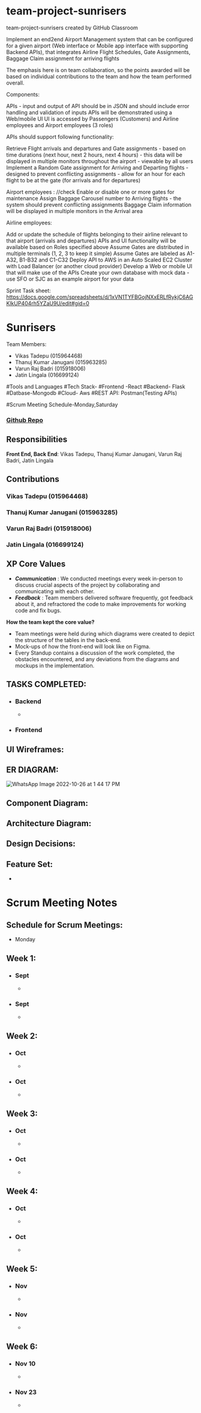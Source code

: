 # team-project-sunrisers
team-project-sunrisers created by GitHub Classroom

Implement an end2end Airport Management system that can be configured for a given airport (Web interface or Mobile app interface with supporting Backend APIs), that integrates Airline Flight Schedules, Gate Assignments, Baggage Claim assignment for arriving flights

The emphasis here is on team collaboration, so the points awarded will be based on individual contributions to the team and how the team performed overall.  

Components:

APIs - input and output of API should be in JSON and should include error handling and validation of inputs
APIs will be demonstrated using a Web/mobile UI
UI is accessed by Passengers (Customers) and Airline employees and Airport employees (3 roles)

APIs should support following functionality:

Retrieve Flight arrivals and departures and Gate assignments - based on time durations (next hour, next 2 hours, next 4 hours) - this data will be displayed in multiple monitors throughout the airport - viewable by all users
Implement a Random Gate assignment for Arriving and Departing flights - designed to prevent conflicting assignments - allow for an hour for each flight to be at the gate (for arrivals and for departures)

Airport employees :
//check
Enable or disable one or more gates for maintenance
Assign Baggage Carousel number to Arriving flights - the system should prevent conflicting assignments
Baggage Claim information will be displayed in multiple monitors in the Arrival area

Airline employees:

Add or update the schedule of flights belonging to their airline relevant to that airport (arrivals and departures)
APIs and UI functionality will be available based on Roles specified above
Assume Gates are distributed in multiple terminals (1, 2, 3 to keep it simple)
Assume Gates are labeled as A1-A32, B1-B32 and C1-C32
Deploy API to AWS in an Auto Scaled EC2 Cluster with Load Balancer (or another cloud provider)
Develop a Web or mobile UI that will make use of the APIs
Create your own database with mock data - use SFO or SJC as an example airport for your data

Sprint Task sheet:
https://docs.google.com/spreadsheets/d/1xVN1TYFBGojNXxERLfRykjC6AGKlkUP404rh5YZaU9U/edit#gid=0

# Sunrisers

Team Members:

- Vikas Tadepu (015964468)
- Thanuj Kumar Janugani (015963285)
- Varun Raj Badri (015918006)
- Jatin Lingala (016699124)

#Tools and Languages
#Tech Stack-
#Frontend -React
#Backend- Flask 
#Datbase-Mongodb
#Cloud- Aws
#REST API: Postman(Testing APIs)

#Scrum Meeting Schedule-Monday,Saturday

### <a href="https://github.com/gopinathsjsu/team-project-sunrisers">Github Repo</a>

## Responsibilities

<b>Front End, Back End</b>:  Vikas Tadepu, Thanuj Kumar Janugani, Varun Raj Badri, Jatin Lingala <br>

## Contributions 


### Vikas Tadepu (015964468)

### Thanuj Kumar Janugani (015963285)

### Varun Raj Badri (015918006)

### Jatin Lingala (016699124)



## XP Core Values

- **_Communication_** : We conducted meetings every week in-person to discuss crucial aspects of the project by collaborating and communicating with each other.
- **_Feedback_** : Team members delivered software frequently, got feedback about it, and refractored the code to make improvements for working code and fix bugs.

<b>How the team kept the core value? </b>
- Team meetings were held during which diagrams were created to depict the structure of the tables in the back-end. <br>
- Mock-ups of how the front-end will look like on Figma. <br>
- Every Standup contains a discussion of the work completed, the obstacles encountered, and any deviations from the diagrams and mockups in the implementation.


## TASKS COMPLETED:

- ### Backend ###
  - 
- ### Frontend ###
  

## UI Wireframes:



## ER DIAGRAM:



![WhatsApp Image 2022-10-26 at 1 44 17 PM](https://user-images.githubusercontent.com/54031828/198146885-79e95b55-2862-405d-8711-c6c334e72da0.jpeg)



## Component Diagram:



## Architecture Diagram:




## Design Decisions:

## Feature Set:

-


# Scrum Meeting Notes

## Schedule for Scrum Meetings:
 - Monday
 

## Week 1:
- ### Sept ### 
  -
- ### Sept ### 
  - 

## Week 2:

- ### Oct ### 
  - 
- ### Oct ### 
  - 

## Week 3:

- ### Oct ### 
  - 
- ### Oct ### 
  - 

## Week 4:

- ### Oct ### 
  - 
- ### Oct ### 
  -

## Week 5:

- ### Nov ### 
  - 
- ### Nov ### 
  - 

## Week 6:

- ### Nov 10 ### 
  - 
- ### Nov 23 ### 
  - 




